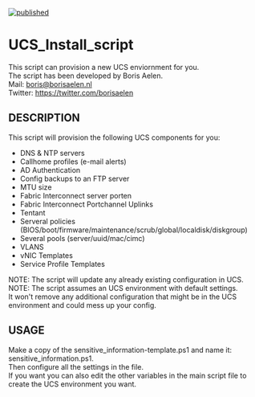 [![published](https://static.production.devnetcloud.com/codeexchange/assets/images/devnet-published.svg)](https://developer.cisco.com/codeexchange/github/repo/baelen-git/ucs_install_script)

# UCS_Install_script

This script can provision a new UCS enviornment for you. <br>
The script has been developed by Boris Aelen. <br>
Mail: boris@borisaelen.nl <br>
Twitter: https://twitter.com/borisaelen <br>

## DESCRIPTION
This script will provision the following UCS components for you:
-	DNS & NTP servers
-	Callhome profiles  (e-mail alerts)
-	AD Authentication
-	Config backups to an FTP server
-	MTU size 
-	Fabric Interconnect server porten
-	Fabric Interconnect Portchannel Uplinks
-	Tentant 
-	Serveral policies (BIOS/boot/firmware/maintenance/scrub/global/localdisk/diskgroup)
-	Several pools (server/uuid/mac/cimc)
-	VLANS
-	vNIC Templates
-	Service Profile Templates

NOTE: The script will update any already existing configuration in UCS.<br>
NOTE: The script assumes an UCS environment with default settings. <br>
      It won't remove any additional configuration that might be in the UCS environment and could mess up your config.<br>

## USAGE
Make a copy of the sensitive_information-template.ps1 and name it: sensitive_information.ps1.<br>
Then configure all the settings in the file.<br>
If you want you can also edit the other variables in the main script file to create the UCS environment you want.<br>
